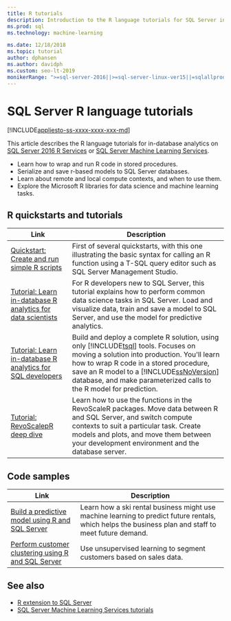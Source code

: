 ```yaml
---
title: R tutorials
description: Introduction to the R language tutorials for SQL Server in-database analytics.
ms.prod: sql
ms.technology: machine-learning

ms.date: 12/18/2018  
ms.topic: tutorial
author: dphansen
ms.author: davidph
ms.custom: seo-lt-2019
monikerRange: ">=sql-server-2016||>=sql-server-linux-ver15||=sqlallproducts-allversions"
---
```

# SQL Server R language tutorials
[!INCLUDE[appliesto-ss-xxxx-xxxx-xxx-md](../../includes/appliesto-ss-xxxx-xxxx-xxx-md.md)]

This article describes the R language tutorials for in-database analytics on [SQL Server 2016 R Services](../install/sql-r-services-windows-install.md) or [SQL Server Machine Learning Services](../install/sql-machine-learning-services-windows-install.md).

+ Learn how to wrap and run R code in stored procedures.
+ Serialize and save r-based models to SQL Server databases.
+ Learn about remote and local compute contexts, and when to use them.
+ Explore the Microsoft R libraries for data science and machine learning tasks.

<a name="bkmk_sqltutorials"></a>

## R quickstarts and tutorials

| Link | Description |
|------|-------------|
| [Quickstart: Create and run simple R scripts](quickstart-r-create-script.md) | First of several quickstarts, with this one illustrating the basic syntax for calling an R function using a T-SQL query editor such as SQL Server Management Studio. |
| [Tutorial: Learn in-database R analytics for data scientists](../tutorials/walkthrough-data-science-end-to-end-walkthrough.md) | For R developers new to SQL Server, this tutorial explains how to perform common data science tasks in SQL Server. Load and visualize data, train and save a model to SQL Server, and use the model for predictive analytics. |
| [Tutorial: Learn in-database R analytics for SQL developers](../tutorials/sqldev-in-database-r-for-sql-developers.md) | Build and deploy a complete R solution, using only [!INCLUDE[tsql](../../includes/tsql-md.md)] tools. Focuses on moving a solution into production. You'll learn how to wrap R code in a stored procedure, save an R model to a [!INCLUDE[ssNoVersion](../../includes/ssnoversion-md.md)] database, and make parameterized calls to the R model for prediction. |
| [Tutorial: RevoScalepR deep dive](deepdive-data-science-deep-dive-using-the-revoscaler-packages.md) | Learn how to use the functions in the RevoScaleR packages. Move data between R and SQL Server, and switch compute contexts to suit a particular task. Create models and plots, and move them between your development environment and the database server. |

<a name ="bkmk_samples"></a>

## Code samples

| Link | Description |
|------|-------------|
| [Build a predictive model using R and SQL Server](https://microsoft.github.io/sql-ml-tutorials/R/rentalprediction) | Learn how a ski rental business might use machine learning to predict future rentals, which helps the business plan and staff to meet future demand. |
| [Perform customer clustering using R and SQL Server](https://microsoft.github.io/sql-ml-tutorials/R/customerclustering/) | Use unsupervised learning to segment customers based on sales data. |

## See also

+ [R extension to SQL Server](../concepts/extension-r.md)
+ [SQL Server Machine Learning Services tutorials](machine-learning-services-tutorials.md)

